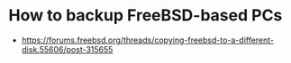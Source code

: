 # How to backup FreeBSD-based PCs
* https://forums.freebsd.org/threads/copying-freebsd-to-a-different-disk.55606/post-315655